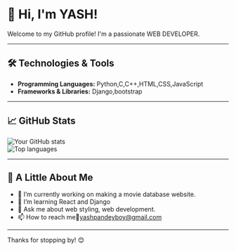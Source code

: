 # 👋 Hi, I'm YASH!

Welcome to my GitHub profile! I'm a passionate WEB DEVELOPER.

---

## 🛠️ Technologies & Tools

- **Programming Languages:** Python,C,C++,HTML,CSS,JavaScript
- **Frameworks & Libraries:** Django,bootstrap

---

## 📈 GitHub Stats

![Your GitHub stats](https://github-readme-stats.vercel.app/api?username=modijiyash&show_icons=true&theme=radical)  
![Top languages](https://github-readme-stats.vercel.app/api/top-langs/?username=modijiyash&layout=compact&theme=radical)

---

## 🚀 A Little About Me

- 🔭 I’m currently working on making a movie database website. 
- 🌱 I’m learning React and Django
- 💬 Ask me about web styling, web development. 
- 📫 How to reach me📧yashpandeyboy@gmail.com    

---

Thanks for stopping by! 😊  
